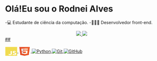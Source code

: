 <h1>Olá!Eu sou o Rodnei Alves</h1>



 -💻 Estudante de ciência da computação.
 -🧑🏻‍💻 Desenvolvedor front-end.

 <div align="center">
  <a href="https://github.com/RodneiAlves">
  <img height="180em" src="https://github-readme-stats.vercel.app/api?username=RodneiAlves&show_icons=true&theme=dark&include_all_commits=true&count_private=true"/>
  <img height="180em" src="https://github-readme-stats.vercel.app/api/top-langs/?username=RodneiAlves&layout=compact&langs_count=7&theme=dark"/>
</div>
   ##
<div style="display: inline_block"><br>
  <img align="center" alt="JavaScript" height="30" width="40" src="https://raw.githubusercontent.com/devicons/devicon/master/icons/javascript/javascript-plain.svg">
  <img align="center" alt="HTML" height="30" width="40" src="https://raw.githubusercontent.com/devicons/devicon/master/icons/html5/html5-original.svg">
 <img align="center" alt="Python" height="30" width="40" src="https://cdn3.iconfinder.com/data/icons/logos-and-brands-adobe/512/267_Python-512.png">
 <img align="center" alt="Git" height="30" width="40" src="https://git-scm.com/images/logos/downloads/Git-Icon-1788C.png">
  <img align="center" alt="GitHub" height="30" width="40" src="https://w7.pngwing.com/pngs/914/758/png-transparent-github-social-media-computer-icons-logo-android-github-logo-computer-wallpaper-banner-thumbnail.png">

</div>





